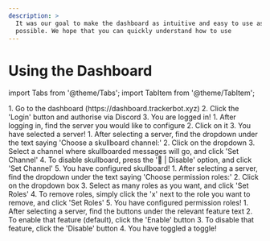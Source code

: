 ```yaml
---
description: >
  It was our goal to make the dashboard as intuitive and easy to use as
  possible. We hope that you can quickly understand how to use
---
```


# Using the Dashboard

import Tabs from '@theme/Tabs';
import TabItem from '@theme/TabItem';

<Tabs>
  <TabItem value="logging-in" label="Logging In">
1. Go to the dashboard (https://dashboard.trackerbot.xyz)  
2. Click the 'Login' button and authorise via Discord  
3. You are logged in!
  </TabItem>

  <TabItem value="selecting-server" label="Selecting a Server">
1. After logging in, find the server you would like to configure  
2. Click on it  
3. You have selected a server!
  </TabItem>

  <TabItem value="skullboard" label="Skullboard">
1. After selecting a server, find the dropdown under the text saying 'Choose a skullboard channel:'  
2. Click on the dropdown  
3. Select a channel where skullboarded messages will go, and click 'Set Channel'  
4. To disable skullboard, press the '🚫 | Disable' option, and click 'Set Channel'  
5. You have configured skullboard!
  </TabItem>

  <TabItem value="permission-roles" label="Permission Roles">
1. After selecting a server, find the dropdown under the text saying 'Choose permission roles:'  
2. Click on the dropdown box  
3. Select as many roles as you want, and click 'Set Roles'  
4. To remove roles, simply click the 'x' next to the role you want to remove, and click 'Set Roles'  
5. You have configured permission roles!
  </TabItem>

  <TabItem value="toggles" label="Toggles">
1. After selecting a server, find the buttons under the relevant feature text  
2. To enable that feature (default), click the 'Enable' button  
3. To disable that feature, click the 'Disable' button  
4. You have toggled a toggle!
  </TabItem>
</Tabs>
